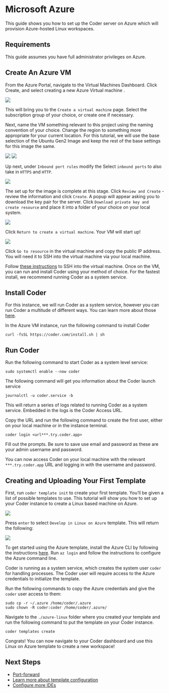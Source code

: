 # Microsoft Azure

This guide shows you how to set up the Coder server on Azure which will
provision Azure-hosted Linux workspaces.

## Requirements

This guide assumes you have full administrator privileges on Azure.

## Create An Azure VM

From the Azure Portal, navigate to the Virtual Machines Dashboard. Click Create, and select creating a new Azure Virtual machine .

<img src="../images/platforms/azure/azure1.jpg">

This will bring you to the `Create a virtual machine` page. Select the subscription group of your choice, or create one if necessary.

Next, name the VM something relevant to this project using the naming convention of your choice. Change the region to something more appropriate for your current location. For this tutorial, we will use the base selection of the Ubuntu Gen2 Image and keep the rest of the base settings for this image the same.

<img src="../images/platforms/azure/azure2.png">

<img src="../images/platforms/azure/azure3.png">

Up next, under `Inbound port rules` modify the Select `inbound ports` to also take in `HTTPS` and `HTTP`.

<img src="../images/platforms/azure/azure4.png">

The set up for the image is complete at this stage. Click `Review and Create` - review the information and click `Create`. A popup will appear asking you to download the key pair for the server. Click `Download private key and create resource` and place it into a folder of your choice on your local system.

<img src="../images/platforms/azure/azure5.png">

Click `Return to create a virtual machine`. Your VM will start up!

<img src="../images/platforms/azure/azure6.png">

Click `Go to resource` in the virtual machine and copy the public IP address. You will need it to SSH into the virtual machine via your local machine.

Follow [these instructions](https://learn.microsoft.com/en-us/azure/virtual-machines/linux-vm-connect?tabs=Linux) to SSH into the virtual machine. Once on the VM, you can run and install Coder using your method of choice. For the fastest install, we recommend running Coder as a system service.

## Install Coder

For this instance, we will run Coder as a system service, however you can run Coder a multitude of different ways. You can learn more about those [here](https://coder.com/docs/coder-oss/latest/install).

In the Azure VM instance, run the following command to install Coder

```shell
curl -fsSL https://coder.com/install.sh | sh
```

## Run Coder

Run the following command to start Coder as a system level service:

```shell
sudo systemctl enable --now coder
```

The following command will get you information about the Coder launch service

```shell
journalctl -u coder.service -b
```

This will return a series of logs related to running Coder as a system service. Embedded in the logs is the Coder Access URL.

Copy the URL and run the following command to create the first user, either on your local machine or in the instance terminal.

```shell
coder login <url***.try.coder.app>
```

Fill out the prompts. Be sure to save use email and password as these are your admin username and password.

You can now access Coder on your local machine with the relevant `***.try.coder.app` URL and logging in with the username and password.

## Creating and Uploading Your First Template

First, run `coder template init` to create your first template. You’ll be given a list of possible templates to use. This tutorial will show you how to set up your Coder instance to create a Linux based machine on Azure.

<img src="../images/platforms/azure/azure9.png">

Press `enter` to select `Develop in Linux on Azure` template. This will return the following:

<img src="../images/platforms/azure/azure10.png">

To get started using the Azure template, install the Azure CLI by following the instructions [here](https://learn.microsoft.com/en-us/cli/azure/install-azure-cli-linux?pivots=apt). Run `az login` and follow the instructions to configure the Azure command line.

Coder is running as a system service, which creates the system user `coder` for handling processes. The Coder user will require access to the Azure credentials to initialize the template.

Run the following commands to copy the Azure credentials and give the `coder` user access to them:

```shell
sudo cp -r ~/.azure /home/coder/.azure
sudo chown -R coder:coder /home/coder/.azure/
```

Navigate to the `./azure-linux` folder where you created your template and run the following command to put the template on your Coder instance.

```shell
coder templates create
```

Congrats! You can now navigate to your Coder dashboard and use this Linux on Azure template to create a new workspace!

## Next Steps

- [Port-forward](../networking/port-forwarding.md)
- [Learn more about template configuration](../templates/index.md)
- [Configure more IDEs](../ides/web-ides.md)
